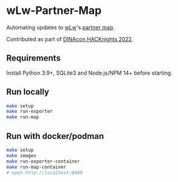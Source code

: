 # wLw-Partner-Map

Automating updates to [wLw](https://wir-lernen-weiter.ch)'s [partner map](https://wir-lernen-weiter.ch/partnergemeinden/).

Contributed as part of [DINAcon HACKnights 2022](https://hacknight.dinacon.ch/event/8).

## Requirements

Install Python 3.9+, SQLite3 and Node.js/NPM 14+ before starting.

## Run locally

```sh
make setup
make run-exporter
make run-map
```

## Run with docker/podman

```sh
make setup
make images
make run-exporter-container
make run-map-container
# open http://localhost:8080
```
